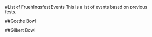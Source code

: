 #List of Fruehlingsfest Events
This is a list of events based on previous fests.

##Goethe Bowl

##Gilbert Bowl

##

